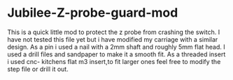 # Jubilee-Z-probe-guard-mod
This is a quick little mod to protect the z probe from crashing the switch. I have not tested this file yet but i have modified my carriage with a similar design. As a pin i used a nail with a 2mm shaft and roughly 5mm flat head. I used a drill files and sandpaper to make it a smooth fit. As a threaded insert i used cnc- kitchens flat m3 insert,to fit larger ones feel free to modify the step file or drill it out.
